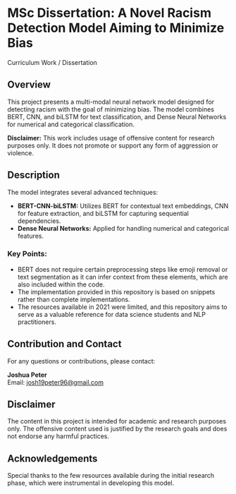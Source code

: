 # MSc Dissertation: A Novel Racism Detection Model Aiming to Minimize Bias

Curriculum Work / Dissertation

## Overview

This project presents a multi-modal neural network model designed for detecting racism with the goal of minimizing bias. The model combines BERT, CNN, and biLSTM for text classification, and Dense Neural Networks for numerical and categorical classification.

**Disclaimer:** This work includes usage of offensive content for research purposes only. It does not promote or support any form of aggression or violence.

## Description

The model integrates several advanced techniques:
- **BERT-CNN-biLSTM:** Utilizes BERT for contextual text embeddings, CNN for feature extraction, and biLSTM for capturing sequential dependencies.
- **Dense Neural Networks:** Applied for handling numerical and categorical features.

### Key Points:
- BERT does not require certain preprocessing steps like emoji removal or text segmentation as it can infer context from these elements, which are also included within the code.
- The implementation provided in this repository is based on snippets rather than complete implementations.
- The resources available in 2021 were limited, and this repository aims to serve as a valuable reference for data science students and NLP practitioners.

## Contribution and Contact

For any questions or contributions, please contact:

**Joshua Peter**  
Email: josh19peter96@gmail.com

## Disclaimer

The content in this project is intended for academic and research purposes only. The offensive content used is justified by the research goals and does not endorse any harmful practices.

## Acknowledgements

Special thanks to the few resources available during the initial research phase, which were instrumental in developing this model.
